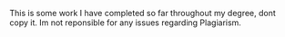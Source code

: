 This is some work I have completed so far throughout my degree, dont copy it. Im not reponsible for any issues regarding Plagiarism.

